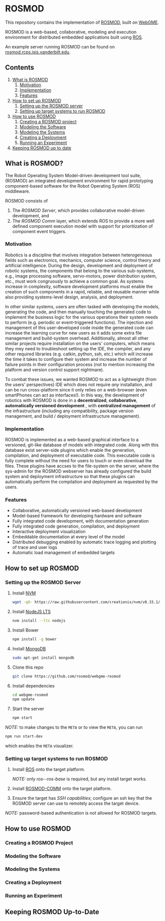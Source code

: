# ROSMOD

This repository contains the implementation of
[ROSMOD](http://www.mdpi.com/2079-9292/5/3/53), built on
[WebGME](http://github.com/webgme/webgme).

ROSMOD is a web-based, collaborative, modeling and execution
environment for distributed embedded applications built using
[ROS](http://www.ros.org).

An example server running ROSMOD can be found on
[rosmod.rcps.isis.vanderbilt.edu](http://rosmod.rcps.isis.vanderbilt.edu).

## Contents

1. [What is ROSMOD](#what-is-rosmod)
    1. [Motivation](#motivation)
	2. [Implementation](#implementation)
	3. [Features](#features)
2. [How to set up ROSMOD](#how-to-set-up-rosmod)
    1. [Setting up the ROSMOD server](#setting-up-the-rosmod-server)
	2. [Setting up target systems to run ROSMOD](#setting-up-target-systems-to-run-rosmod)
3. [How to use ROSMOD](#how-to-use-rosmod)
    1. [Creating a ROSMOD project](#creating-a-rosmod-project)
	2. [Modeling the Software](#modeling-the-software)
	3. [Modeling the Systems](#modeling-the-systems)
	4. [Creating a Deployment](#creating-a-deployment)
	5. [Running an Experiment](#running-an-experiment)
4. [Keeping ROSMOD up to date](#keeping-rosmod-up-to-date)


## What is ROSMOD?

The Robot Operating System Model-driven development tool suite,
(ROSMOD) an integrated development environment for rapid prototyping
component-based software for the Robot Operating System (ROS)
middleware.

ROSMOD consists of 
1. The *ROSMOD Server*, which provides collaborative model-driven
   development, and
2. The *ROSMOD Comm* layer, which extends ROS to provide a more well
   defined component execution model with support for prioritization
   of component event triggers.

### Motivation

Robotics is a discipline that involves integration between
heterogeneous fields such as electronics, mechanics, computer science,
control theory and artificial intelligence. During the design,
development and deployment of robotic systems, the components that
belong to the various sub-systems, e.g., image processing software,
servo-motors, power distribution system, etc., must work congruously
to achieve a common goal. As systems increase in complexity, software
development platforms must enable the creation of such components in a
rapid, reliable, and reusable manner while also providing
systems-level design, analysis, and deployment.

In other similar systems, users are often tasked with developing the
models, generating the code, and then manually touching the generated
code to implement the business logic for the various operations their
system needs to perform (e.g. periodic or event-triggered
functions). The injection and management of this user-developed code
inside the generated code can increase the learning curve for new
users as it adds some extra file management and build-system
overhead. Additionally, almost all other similar projects require
installation on the users' computers, which means they mey need to
troubleshoot setting up the IDE, the compiler, and any other required
libraries (e.g. catkin, python, ssh, etc.) which will increase the
time it takes to configure their system and increase the number of
failure points in their configuration process (not to mention
increasing the platform and version control support nightmare).

To combat these issues, we wanted ROSMOD to act as a lightweight (from
the users' perspectives) IDE which does not require *any*
installation, and can be run cross-platform since it only relies on a
web-browser (even smartPhones can act as interfaces!). In this way,
the development of robotics with ROSMOD is done in a
**decentralized**, **collaborative**, **automatically versioned
development** , with **centralized management** of the infrastructure
(including any compatibility, package version management, and build /
deployment infrastructure management).

### Implementation

ROSMOD is implemented as a web-based graphical interface to a
versioned, git-like database of models with integrated code. Along
with this database exist server-side plugins which enable the
generation, compilation, and deployment of executable code. This
executable code is fully complete without the need for users to touch
or even download the files. These plugins have accses to the
file-system on the server, where the sys-admin for the ROSMOD
webserver has already configured the build system and deployment
infrastructure so that these plugins can automatically perform the
compilation and deployment as requested by the users.

### Features

* Collaborative, automatically versioned web-based development
* Model-based framework for developing hardware and software
* Fully integrated code development, with documentation generation
* Fully integrated code generation, compilation, and deployment
* Interactive deployment visualization
* Embeddable documentation at every level of the model
* Distributed debugging enabled by automatic trace logging and
  plotting of trace and user logs
* Automatic load management of embedded targets

## How to set up ROSMOD

### Setting up the ROSMOD Server

1. Install [NVM](https://github.com/creationix/nvm)
   ```bash
   wget -qO- https://raw.githubusercontent.com/creationix/nvm/v0.33.1/install.sh | bash
   ```
2. Install [NodeJS LTS](http://nodejs.org)
   ```bash
   nvm install --lts nodejs
   ```
3. Install Bower
   ```bash
   npm install -g bower
   ```
4. Install [MongoDB](http://mongodb.com)
   ```bash
   sudo apt-get install mongodb
   ```
5. Clone this repo
   ```bash
   git clone https://github.com/rosmod/webgme-rosmod
   ```
6. Install dependencies
   ```bash
   cd webgme-rosmod
   npm update
   ```
7. Start the server
   ```bash
   npm start
   ```
   
*NOTE:* to make changes to the `META` or to view the `META`, you can run 

``` bash
npm run start-dev
```

which enables the `META` visualizer.

### Setting up target systems to run ROSMOD

1. Install [ROS](http://www.ros.org) onto the target platform.
   
   *NOTE:* only *ros-<version>-ros-base* is required, but any install
    target works.
   
2. Install [ROSMOD-COMM](http://github.com/rosmod/rosmod-comm) onto
   the target platform.
3. Ensure the target has *SSH capabilities*; configure an ssh key that
   the ROSMOD server can use to remotely access the target device.
   
*NOTE:* password-based authentication is not allowed for ROSMOD
 targets.

## How to use ROSMOD

### Creating a ROSMOD Project

### Modeling the Software

### Modeling the Systems

### Creating a Deployment

### Running an Experiment

## Keeping ROSMOD Up-to-Date
